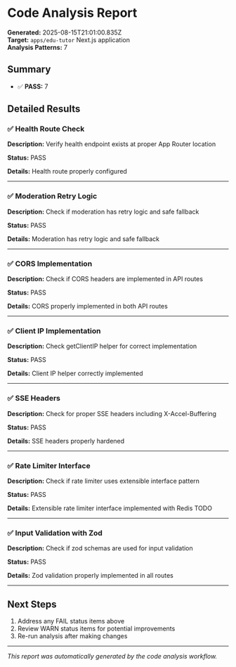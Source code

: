 # Code Analysis Report

**Generated:** 2025-08-15T21:01:00.835Z  
**Target:** `apps/edu-tutor` Next.js application  
**Analysis Patterns:** 7

## Summary

- ✅ **PASS:** 7

## Detailed Results

### ✅ Health Route Check

**Description:** Verify health endpoint exists at proper App Router location

**Status:** PASS

**Details:** Health route properly configured

---

### ✅ Moderation Retry Logic

**Description:** Check if moderation has retry logic and safe fallback

**Status:** PASS

**Details:** Moderation has retry logic and safe fallback

---

### ✅ CORS Implementation

**Description:** Check if CORS headers are implemented in API routes

**Status:** PASS

**Details:** CORS properly implemented in both API routes

---

### ✅ Client IP Implementation

**Description:** Check getClientIP helper for correct implementation

**Status:** PASS

**Details:** Client IP helper correctly implemented

---

### ✅ SSE Headers

**Description:** Check for proper SSE headers including X-Accel-Buffering

**Status:** PASS

**Details:** SSE headers properly hardened

---

### ✅ Rate Limiter Interface

**Description:** Check if rate limiter uses extensible interface pattern

**Status:** PASS

**Details:** Extensible rate limiter interface implemented with Redis TODO

---

### ✅ Input Validation with Zod

**Description:** Check if zod schemas are used for input validation

**Status:** PASS

**Details:** Zod validation properly implemented in all routes

---

## Next Steps

1. Address any FAIL status items above
2. Review WARN status items for potential improvements
3. Re-run analysis after making changes

---

*This report was automatically generated by the code analysis workflow.*
